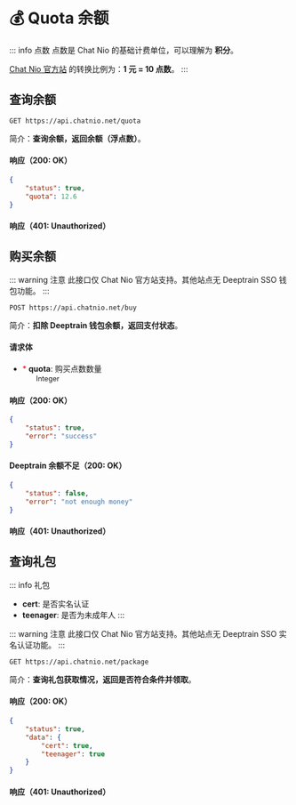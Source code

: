 # 💰 Quota 余额
::: info 点数
点数是 Chat Nio 的基础计费单位，可以理解为 **积分**。

[Chat Nio 官方站](https://chatnio.net) 的转换比例为：**1 元 = 10 点数**。 
:::

## 查询余额

```http request
GET https://api.chatnio.net/quota
```

简介：**查询余额，返回余额（浮点数）**。

#### 响应（200: OK）

```json
{
    "status": true,
    "quota": 12.6
}
```

#### 响应（401: Unauthorized）


## 购买余额
::: warning 注意
此接口仅 Chat Nio 官方站支持。其他站点无 Deeptrain SSO 钱包功能。
:::

```http request
POST https://api.chatnio.net/buy
```

简介：**扣除 Deeptrain 钱包余额，返回支付状态**。

#### 请求体
- <span style="color:red;">\*</span> **quota**: 购买点数数量 <div class="pro" style="scale: 0.9">Integer</div>

#### 响应（200: OK）

```json
{
    "status": true,
    "error": "success"
}
```

#### Deeptrain 余额不足（200: OK）

```json
{
    "status": false,
    "error": "not enough money"
}
```

#### 响应（401: Unauthorized）


## 查询礼包
::: info 礼包
- **cert**: 是否实名认证
- **teenager**: 是否为未成年人
:::

::: warning 注意
此接口仅 Chat Nio 官方站支持。其他站点无 Deeptrain SSO 实名认证功能。
:::

```http request
GET https://api.chatnio.net/package
```

简介：**查询礼包获取情况，返回是否符合条件并领取**。

#### 响应（200: OK）

```json
{
    "status": true,
    "data": {
        "cert": true,
        "teenager": true
    }
}
```

#### 响应（401: Unauthorized）
